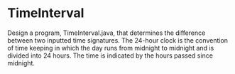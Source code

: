 # TimeInterval

Design a program, TimeInterval.java, that determines the difference between two inputted time signatures. 
The 24-hour clock is the convention of time keeping in which the day runs from midnight to midnight and is divided into 24 hours.
The time is indicated by the hours passed since midnight.
